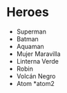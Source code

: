 # Heroes

* Superman
* Batman
* Aquaman
* Mujer Maravilla
* Linterna Verde
* Robin
* Volcán Negro
* Atom
*atom2
